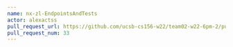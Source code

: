 ```yaml
---
name: nx-zl-EndpointsAndTests
actor: alexactss
pull_request_url: https://github.com/ucsb-cs156-w22/team02-w22-6pm-2/pull/33
pull_request_num: 33
---
```

